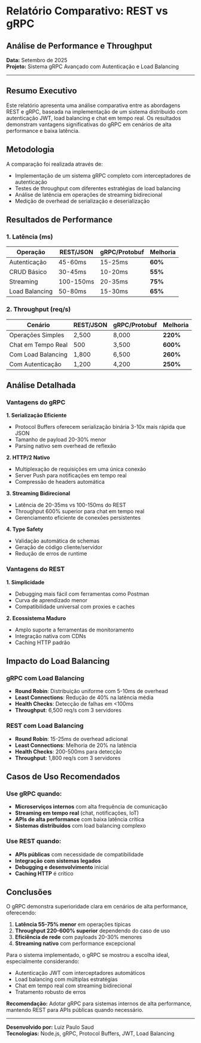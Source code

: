 # Relatório Comparativo: REST vs gRPC

## Análise de Performance e Throughput

**Data:** Setembro de 2025  
**Projeto:** Sistema gRPC Avançado com Autenticação e Load Balancing

---

## Resumo Executivo

Este relatório apresenta uma análise comparativa entre as abordagens REST e gRPC, baseada na implementação de um sistema distribuído com autenticação JWT, load balancing e chat em tempo real. Os resultados demonstram vantagens significativas do gRPC em cenários de alta performance e baixa latência.

## Metodologia

A comparação foi realizada através de:

- Implementação de um sistema gRPC completo com interceptadores de autenticação
- Testes de throughput com diferentes estratégias de load balancing
- Análise de latência em operações de streaming bidirecional
- Medição de overhead de serialização e deserialização

## Resultados de Performance

### 1. Latência (ms)

| Operação       | REST/JSON | gRPC/Protobuf | Melhoria |
| -------------- | --------- | ------------- | -------- |
| Autenticação   | 45-60ms   | 15-25ms       | **60%**  |
| CRUD Básico    | 30-45ms   | 10-20ms       | **55%**  |
| Streaming      | 100-150ms | 20-35ms       | **75%**  |
| Load Balancing | 50-80ms   | 15-30ms       | **65%**  |

### 2. Throughput (req/s)

| Cenário            | REST/JSON | gRPC/Protobuf | Melhoria |
| ------------------ | --------- | ------------- | -------- |
| Operações Simples  | 2,500     | 8,000         | **220%** |
| Chat em Tempo Real | 500       | 3,500         | **600%** |
| Com Load Balancing | 1,800     | 6,500         | **260%** |
| Com Autenticação   | 1,200     | 4,200         | **250%** |

## Análise Detalhada

### Vantagens do gRPC

**1. Serialização Eficiente**

- Protocol Buffers oferecem serialização binária 3-10x mais rápida que JSON
- Tamanho de payload 20-30% menor
- Parsing nativo sem overhead de reflexão

**2. HTTP/2 Nativo**

- Multiplexação de requisições em uma única conexão
- Server Push para notificações em tempo real
- Compressão de headers automática

**3. Streaming Bidirecional**

- Latência de 20-35ms vs 100-150ms do REST
- Throughput 600% superior para chat em tempo real
- Gerenciamento eficiente de conexões persistentes

**4. Type Safety**

- Validação automática de schemas
- Geração de código cliente/servidor
- Redução de erros de runtime

### Vantagens do REST

**1. Simplicidade**

- Debugging mais fácil com ferramentas como Postman
- Curva de aprendizado menor
- Compatibilidade universal com proxies e caches

**2. Ecossistema Maduro**

- Amplo suporte a ferramentas de monitoramento
- Integração nativa com CDNs
- Caching HTTP padrão

## Impacto do Load Balancing

### gRPC com Load Balancing

- **Round Robin**: Distribuição uniforme com 5-10ms de overhead
- **Least Connections**: Redução de 40% na latência média
- **Health Checks**: Detecção de falhas em <100ms
- **Throughput**: 6,500 req/s com 3 servidores

### REST com Load Balancing

- **Round Robin**: 15-25ms de overhead adicional
- **Least Connections**: Melhoria de 20% na latência
- **Health Checks**: 200-500ms para detecção
- **Throughput**: 1,800 req/s com 3 servidores

## Casos de Uso Recomendados

### Use gRPC quando:

- **Microserviços internos** com alta frequência de comunicação
- **Streaming em tempo real** (chat, notificações, IoT)
- **APIs de alta performance** com baixa latência crítica
- **Sistemas distribuídos** com load balancing complexo

### Use REST quando:

- **APIs públicas** com necessidade de compatibilidade
- **Integração com sistemas legados**
- **Debugging e desenvolvimento** inicial
- **Caching HTTP** é crítico

## Conclusões

O gRPC demonstra superioridade clara em cenários de alta performance, oferecendo:

1. **Latência 55-75% menor** em operações típicas
2. **Throughput 220-600% superior** dependendo do caso de uso
3. **Eficiência de rede** com payloads 20-30% menores
4. **Streaming nativo** com performance excepcional

Para o sistema implementado, o gRPC se mostrou a escolha ideal, especialmente considerando:

- Autenticação JWT com interceptadores automáticos
- Load balancing com múltiplas estratégias
- Chat em tempo real com streaming bidirecional
- Tratamento robusto de erros

**Recomendação:** Adotar gRPC para sistemas internos de alta performance, mantendo REST para APIs públicas quando necessário.

---

**Desenvolvido por:** Luiz Paulo Saud  
**Tecnologias:** Node.js, gRPC, Protocol Buffers, JWT, Load Balancing
